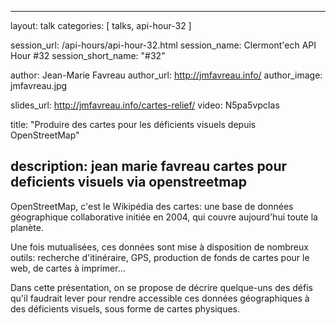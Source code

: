 ---
layout: talk
categories: [ talks, api-hour-32 ]

session_url: /api-hours/api-hour-32.html
session_name: Clermont'ech API Hour &#35;32
session_short_name: "&#35;32"

author: Jean-Marie Favreau
author_url: http://jmfavreau.info/
author_image: jmfavreau.jpg

slides_url: http://jmfavreau.info/cartes-relief/
video: N5pa5vpcIas

title: "Produire des cartes pour les déficients visuels depuis OpenStreetMap"

description: jean marie favreau cartes pour deficients visuels via openstreetmap
------

OpenStreetMap, c'est le Wikipédia des cartes: une base de données géographique
collaborative initiée en 2004, qui couvre aujourd'hui toute la planète.

Une fois mutualisées, ces données sont mise à disposition de nombreux outils:
recherche d'itinéraire, GPS, production de fonds de cartes pour le web, de
cartes à imprimer...

Dans cette présentation, on se propose de décrire quelque-uns des défis qu'il
faudrait lever pour rendre accessible ces données géographiques à des
déficients visuels, sous forme de cartes physiques.
